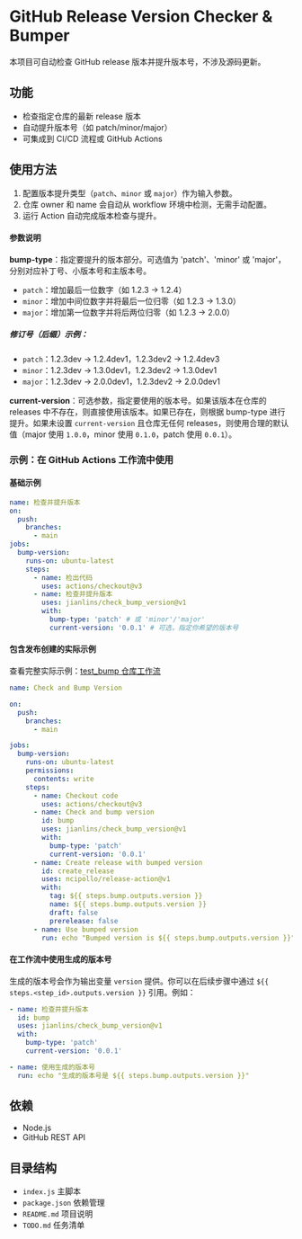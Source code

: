 # GitHub Release Version Checker & Bumper

本项目可自动检查 GitHub release 版本并提升版本号，不涉及源码更新。

## 功能
- 检查指定仓库的最新 release 版本
- 自动提升版本号（如 patch/minor/major）
- 可集成到 CI/CD 流程或 GitHub Actions

## 使用方法

1. 配置版本提升类型（`patch`、`minor` 或 `major`）作为输入参数。
2. 仓库 owner 和 name 会自动从 workflow 环境中检测，无需手动配置。
3. 运行 Action 自动完成版本检查与提升。

#### 参数说明

**bump-type**：指定要提升的版本部分。可选值为 'patch'、'minor' 或 'major'，分别对应补丁号、小版本号和主版本号。

- `patch`：增加最后一位数字（如 1.2.3 → 1.2.4）
- `minor`：增加中间位数字并将最后一位归零（如 1.2.3 → 1.3.0）
- `major`：增加第一位数字并将后两位归零（如 1.2.3 → 2.0.0）

##### 修订号（后缀）示例：

- `patch`：1.2.3dev → 1.2.4dev1，1.2.3dev2 → 1.2.4dev3
- `minor`：1.2.3dev → 1.3.0dev1，1.2.3dev2 → 1.3.0dev1
- `major`：1.2.3dev → 2.0.0dev1，1.2.3dev2 → 2.0.0dev1

**current-version**：可选参数，指定要使用的版本号。如果该版本在仓库的 releases 中不存在，则直接使用该版本。如果已存在，则根据 bump-type 进行提升。如果未设置 `current-version` 且仓库无任何 releases，则使用合理的默认值（major 使用 `1.0.0`，minor 使用 `0.1.0`，patch 使用 `0.0.1`）。

### 示例：在 GitHub Actions 工作流中使用

#### 基础示例

```yaml
name: 检查并提升版本
on:
  push:
    branches:
      - main
jobs:
  bump-version:
    runs-on: ubuntu-latest
    steps:
      - name: 检出代码
        uses: actions/checkout@v3
      - name: 检查并提升版本
        uses: jianlins/check_bump_version@v1
        with:
          bump-type: 'patch' # 或 'minor'/'major'
          current-version: '0.0.1' # 可选，指定你希望的版本号
```

#### 包含发布创建的实际示例

查看完整实际示例：[test_bump 仓库工作流](https://github.com/jianlins/test_bump/blob/main/.github/workflows/bump-version.yml)

```yaml
name: Check and Bump Version

on:
  push:
    branches:
      - main

jobs:
  bump-version:
    runs-on: ubuntu-latest
    permissions:
      contents: write
    steps:
      - name: Checkout code
        uses: actions/checkout@v3
      - name: Check and bump version
        id: bump
        uses: jianlins/check_bump_version@v1
        with:
          bump-type: 'patch'
          current-version: '0.0.1'
      - name: Create release with bumped version
        id: create_release
        uses: ncipollo/release-action@v1
        with:
          tag: ${{ steps.bump.outputs.version }}
          name: ${{ steps.bump.outputs.version }}
          draft: false
          prerelease: false
      - name: Use bumped version
        run: echo "Bumped version is ${{ steps.bump.outputs.version }}"
```

#### 在工作流中使用生成的版本号

生成的版本号会作为输出变量 `version` 提供。你可以在后续步骤中通过 `${{ steps.<step_id>.outputs.version }}` 引用。例如：

```yaml
- name: 检查并提升版本
  id: bump
  uses: jianlins/check_bump_version@v1
  with:
    bump-type: 'patch'
    current-version: '0.0.1'

- name: 使用生成的版本号
  run: echo "生成的版本号是 ${{ steps.bump.outputs.version }}"
```

## 依赖
- Node.js
- GitHub REST API

## 目录结构
- `index.js` 主脚本
- `package.json` 依赖管理
- `README.md` 项目说明
- `TODO.md` 任务清单
